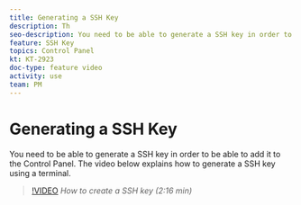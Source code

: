 ```yaml
---
title: Generating a SSH Key
description: Th
seo-description: You need to be able to generate a SSH key in order to be able to add it to the Adobe Campaign Control Panel. The video below explains how to generate a SSH key using a terminal.
feature: SSH Key
topics: Control Panel
kt: KT-2923
doc-type: feature video
activity: use
team: PM
---
```


# Generating a SSH Key

You need to be able to generate a SSH key in order to be able to add it to the Control Panel. The video below explains how to generate a SSH key using a terminal.

>[!VIDEO](https://video.tv.adobe.com/v/27259?quality=12)
*How to create a SSH key (2:16 min)*
